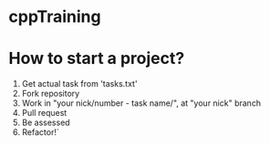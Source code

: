cppTraining
===========

How to start a project?
=======================
1. Get actual task from 'tasks.txt'
2. Fork repository
3. Work in "your nick/number - task name/", at "your nick" branch
4. Pull request
5. Be assessed
6. Refactor!`
